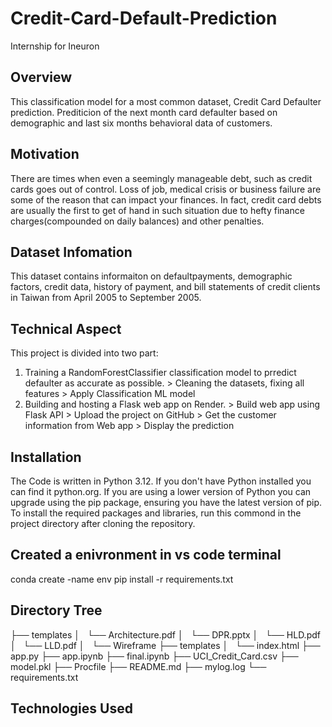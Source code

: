 # Credit-Card-Default-Prediction
Internship for Ineuron

## Overview
This classification model for a most common dataset, Credit Card Defaulter prediction. 
Prediticion of the next month card defaulter based on demographic and last six months behavioral
data of customers.

## Motivation
There are times when even a seemingly manageable debt, such as credit cards goes out of control. Loss of job, medical
crisis or business failure are some of the reason that can impact your finances. In fact, credit
card debts are usually the first to get of hand in such situation due to hefty finance charges(compounded
on daily balances) and other penalties.

## Dataset Infomation
This dataset contains informaiton on defaultpayments, demographic factors, credit data, history of
payment, and bill statements of credit clients in Taiwan from April 2005 to September 2005.

## Technical Aspect
This project is divided into two part:

  1. Training a RandomForestClassifier classification model to prredict defaulter as accurate as possible.
         > Cleaning the datasets, fixing all features
         > Apply Classification ML model
  2. Building and hosting a Flask web app on Render.
         > Build web app using Flask API
         > Upload the project on GitHub
         > Get the customer information from Web app
         > Display the prediction
## Installation
The Code is written in Python 3.12. If you don't have Python installed you can find it
python.org. If you are using a lower version of Python you can upgrade using the pip package,
ensuring you have the latest version of pip. To install the required packages and libraries, run
this commond in the project directory after cloning the repository.

## Created a enivronment in vs code terminal

conda create -name env
pip install -r requirements.txt

## Directory Tree

├── templates 
│   └── Architecture.pdf
│   └── DPR.pptx
│   └── HLD.pdf
│   └── LLD.pdf
│   └── Wireframe
├── templates 
│   └── index.html
├── app.py
├── app.ipynb
├── final.ipynb
├── UCI_Credit_Card.csv
├── model.pkl
├── Procfile
├── README.md
├── mylog.log
└── requirements.txt

## Technologies Used 




